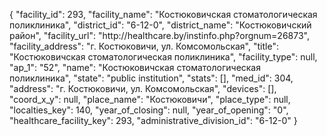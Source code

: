 {
    "facility_id": 293,
    "facility_name": "Костюковичская стоматологическая поликлиника",
    "district_id": "6-12-0",
    "district_name": "Костюковичский район",
    "facility_url": "http:\/\/healthcare.by\/instinfo.php?orgnum=26873",
    "facility_address": "г. Костюковичи, ул. Комсомольская",
    "title": "Костюковичская стоматологическая поликлиника",
    "facility_type": null,
    "ap_1": "52",
    "name": "Костюковичская стоматологическая поликлиника",
    "state": "public institution",
    "stats": [],
    "med_id": 304,
    "address": "г. Костюковичи, ул. Комсомольская",
    "devices": [],
    "coord_x_y": null,
    "place_name": "Костюковичи",
    "place_type": null,
    "localties_key": 140,
    "year_of_closing": null,
    "year_of_opening": "0",
    "healthcare_facility_key": 293,
    "administrative_division_id": "6-12-0"
}